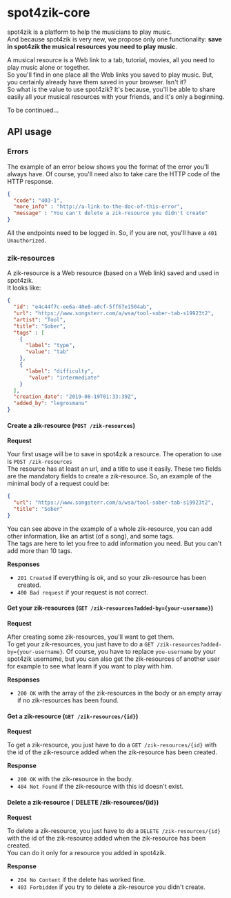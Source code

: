 # spot4zik-core

spot4zik is a platform to help the musicians to play music.    
And because spot4zik is very new, we propose only one functionality: **save in spot4zik the musical resources you need to play music**.  

A musical resource is a Web link to a tab, tutorial, movies, all you need to play music alone or together.  
So you'll find in one place all the Web links you saved to play music. But, you certainly already have them saved in your browser. Isn't it?  
So what is the value to use spot4zik? It's because, you'll be able to share easily all your musical resources with your friends, and it's only a beginning.    

To be continued...

## API usage

### Errors  

The example of an error below shows you the format of the error you'll always have. Of course, you'll need also to take care the HTTP code of the HTTP response.  
```json
{
  "code": "403-1",
  "more_info" : "http://a-link-to-the-doc-of-this-error",
  "message" : "You can't delete a zik-resource you didn't create"
}
```  

All the endpoints need to be logged in. So, if you are not, you'll have a `401 Unauthorized`. 

### zik-resources

A zik-resource is a Web resource (based on a Web link) saved and used in spot4zik.  
It looks like:
```json
{
  "id": "e4c44f7c-ee6a-40e8-a0cf-5ff67e1504ab",
  "url": "https://www.songsterr.com/a/wsa/tool-sober-tab-s19923t2",
  "artist": "Tool",
  "title": "Sober",
  "tags" : [
    {
      "label": "type",
      "value": "tab"
    },
    {
      "label": "difficulty",
       "value": "intermediate"
    }
  ],
  "creation_date": "2019-08-19T01:33:39Z",
  "added_by": "legrosmanu"
}
```

#### Create a zik-resource (`POST /zik-resources`)

**Request**  

Your first usage will be to save in spot4zik a resource. The operation to use is `POST /zik-resources`    
The resource has at least an url, and a title to use it easily. These two fields are the mandatory fields to create a zik-resource. 
So, an example of the minimal body of a request could be:
```json
{
  "url": "https://www.songsterr.com/a/wsa/tool-sober-tab-s19923t2",
  "title": "Sober"
}
```
You can see above in the example of a whole zik-resource, you can add other information, like an artist (of a song), and some tags.  
The tags are here to let you free to add information you need. But you can't add more than 10 tags.  

**Responses**      
 
- `201 Created` if everything is ok, and so your zik-resource has been created.
- `400 Bad request` if your request is not correct.

#### Get your zik-resources (`GET /zik-resources?added-by={your-username}`)

**Request**  

After creating some zik-resources, you'll want to get them.  
To get your zik-resources, you just have to do a `GET /zik-resources?added-by={your-username}`. 
Of course, you have to replace `you-username` by your spot4zik username, but you can also get the zik-resources of another user for example to see what learn if you want to play with him. 

**Responses**  

- `200 OK` with the array of the zik-resources in the body or an empty array if no zik-resources has been found.

#### Get a zik-resource (`GET /zik-resources/{id}`)

**Request**  

To get a zik-resource, you just have to do a `GET /zik-resources/{id}` with the id of the zik-resource added when the zik-resource has been created.

**Response**  

- `200 OK` with the zik-resource in the body.
- `404 Not Found` if the zik-resource with this id doesn't exist.

#### Delete a zik-resource (`DELETE /zik-resources/{id})

**Request**

To delete a zik-resource, you just have to do a `DELETE /zik-resources/{id}` with the id of the zik-resource added when the zik-resource has been created.  
You can do it only for a resource you added in spot4zik.

**Response**  

- `204 No Content` if the delete has worked fine.
- `403 Forbidden` if you try to delete a zik-resource you didn't create.
